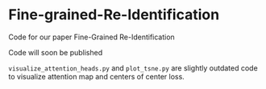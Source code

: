 # Fine-grained-Re-Identification
Code for our paper Fine-Grained Re-Identification  


Code will soon be published



`visualize_attention_heads.py` and `plot_tsne.py` are slightly outdated code to visualize attention map and centers of center loss. 